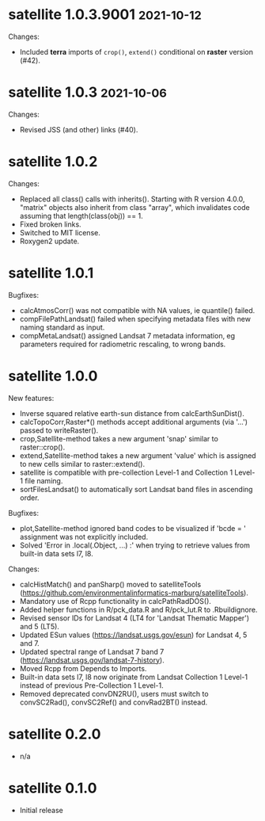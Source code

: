 # satellite 1.0.3.9001 <small>2021-10-12</small>

Changes:

  * Included **terra** imports of `crop()`, `extend()` conditional on **raster** version (#42).

# satellite 1.0.3 <small>2021-10-06</small>

Changes:

  * Revised JSS (and other) links (#40).

# satellite 1.0.2

Changes:

  * Replaced all class() calls with inherits(). Starting with R version 4.0.0, "matrix" objects also inherit from class "array", which invalidates code assuming that length(class(obj)) == 1.
  * Fixed broken links.
  * Switched to MIT license.
  * Roxygen2 update.

# satellite 1.0.1

Bugfixes:

  * calcAtmosCorr() was not compatible with NA values, ie quantile() failed.
  * compFilePathLandsat() failed when specifying metadata files with new naming standard as input.
  * compMetaLandsat() assigned Landsat 7 metadata information, eg parameters required for radiometric rescaling, to wrong bands.

# satellite 1.0.0

New features:

  * Inverse squared relative earth-sun distance from calcEarthSunDist().
  * calcTopoCorr,Raster*() methods accept additional arguments (via '...') passed to writeRaster().
  * crop,Satellite-method takes a new argument 'snap' similar to raster::crop().
  * extend,Satellite-method takes a new argument 'value' which is assigned to new cells similar to raster::extend().
  * satellite is compatible with pre-collection Level-1 and Collection 1 Level-1 file naming.
  * sortFilesLandsat() to automatically sort Landsat band files in ascending order.

Bugfixes:

  * plot,Satellite-method ignored band codes to be visualized if 'bcde = ' assignment was not explicitly included.
  * Solved 'Error in .local(.Object, ...) :' when trying to retrieve values from built-in data sets l7, l8.

Changes:

  * calcHistMatch() and panSharp() moved to satelliteTools (https://github.com/environmentalinformatics-marburg/satelliteTools).
  * Mandatory use of Rcpp functionality in calcPathRadDOS().
  * Added helper functions in R/pck_data.R and R/pck_lut.R to .Rbuildignore.
  * Revised sensor IDs for Landsat 4 (LT4 for 'Landsat Thematic Mapper') and 5 (LT5).
  * Updated ESun values (https://landsat.usgs.gov/esun) for Landsat 4, 5 and 7.
  * Updated spectral range of Landsat 7 band 7 (https://landsat.usgs.gov/landsat-7-history).
  * Moved Rcpp from Depends to Imports.
  * Built-in data sets l7, l8 now originate from Landsat Collection 1 Level-1 instead of previous Pre-Collection 1 Level-1.
  * Removed deprecated convDN2RU(), users must switch to convSC2Rad(), convSC2Ref() and convRad2BT() instead.

# satellite 0.2.0

* n/a

# satellite 0.1.0

* Initial release
